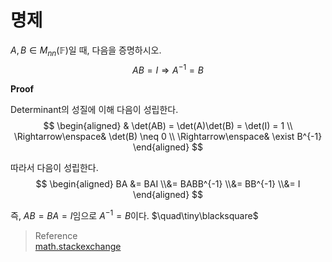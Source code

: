 # 명제
$A,B \in M_{nn}(\mathbb F)$일 때, 다음을 증명하시오.
$$ AB=I \Rightarrow A^{-1} = B $$

**Proof**

Determinant의 성질에 이해 다음이 성립한다.
$$ \begin{aligned} & \det(AB) = \det(A)\det(B) = \det(I) = 1 \\ \Rightarrow\enspace& \det(B) \neq 0 \\ \Rightarrow\enspace& \exist B^{-1} \end{aligned} $$

따라서 다음이 성립한다.
$$ \begin{aligned} BA &= BAI \\&= BABB^{-1} \\&= BB^{-1} \\&= I \end{aligned}  $$

즉, $AB = BA = I$임으로 $A^{-1} = B$이다. $\quad\tiny\blacksquare$

> Reference  
> [math.stackexchange](https://math.stackexchange.com/questions/852387/if-ab-i-then-ba-i-is-my-proof-right)